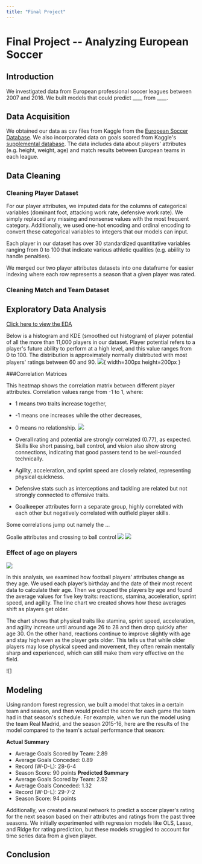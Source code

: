 ```yaml
---
title: "Final Project"
---
```

# Final Project -- Analyzing European Soccer 

## Introduction
We investigated data from European professional soccer leagues between 2007 and 2016. We built models that could predict ____ from ____. 

## Data Acquisition
We obtained our data as csv files from Kaggle from the [European Soccer Database](https://www.kaggle.com/datasets/hugomathien/soccer). We also incorporated data on goals scored from Kaggle's [supplemental database](https://www.kaggle.com/datasets/jiezi2004/soccer). The data includes data about players' attributes (e.g. height, weight, age) and match results between European teams in each league. 

## Data Cleaning
### Cleaning Player Dataset
For our player attributes, we imputed data for the columns of categorical variables (dominant foot, attacking work rate, defensive work rate). We simply replaced any missing and nonsense values with the most frequent category. Additionally, we used one-hot encoding and ordinal encoding to convert these categorical variables to integers that our models can input. 

Each player in our dataset has over 30 standardized quantitative variables ranging from 0 to 100 that indicate various athletic qualities (e.g. abiility to handle penalties). 

We merged our two player attributes datasets into one dataframe for easier indexing where each row represents a season that a given player was rated. 

### Cleaning Match and Team Dataset



## Exploratory Data Analysis

[Click here to view the EDA](index.html)

Below is a histogram and KDE (smoothed out histogram) of player potential of all the more than 11,000 players in our dataset. Player potential refers to a player's future ability to perform at a high level, and this value ranges from 0 to 100. The distribution is approximately normally disitrbuted with most players' ratings between 60 and 90. 
![](PotentialHistogram(Normal).jpg#center){ width=300px height=200px }

###Correlation Matrices

This heatmap shows the correlation matrix between different player attributes. Correlation values range from -1 to 1, where:
- 1 means two traits increase together,
- -1 means one increases while the other decreases,
- 0 means no relationship.
![](Correlation_Matrix.png#center)

- Overall rating and potential are strongly correlated (0.77), as expected. Skills like short passing, ball control, and vision also show strong connections, indicating that good passers tend to be well-rounded technically.
- Agility, acceleration, and sprint speed are closely related, representing physical quickness.
- Defensive stats such as interceptions and tackling are related but not strongly connected to offensive traits.
- Goalkeeper attributes form a separate group, highly correlated with each other but negatively correlated with outfield player skills.

Some correlations jump out namely the ...

Goalie attributes         and crossing to ball control
![](heatmap.png#center) ![](heatmap2.png#center)


### Effect of age on players

![](attributevsage.png)

In this analysis, we examined how football players’ attributes change as they age. We used each player’s birthday and the date of their most recent data to calculate their age. Then we grouped the players by age and found the average values for five key traits: reactions, stamina, acceleration, sprint speed, and agility. The line chart we created shows how these averages shift as players get older.

The chart shows that physical traits like stamina, sprint speed, acceleration, and agility increase until around age 26 to 28 and then drop quickly after age 30. On the other hand, reactions continue to improve slightly with age and stay high even as the player gets older. This tells us that while older players may lose physical speed and movement, they often remain mentally sharp and experienced, which can still make them very effective on the field.

![]
## Modeling

Using random forest regression, we built a model that takes in a certain team and season, and then would predict the score for each game the team had in that season's schedule. For example, when we run the model using the team Real Madrid, and the season 2015-16, here are the results of the model compared to the team's actual performance that season:

**Actual Summary**
- Average Goals Scored by Team: 2.89
- Average Goals Conceded: 0.89
- Record (W-D-L): 28-6-4
- Season Score: 90 points
**Predicted Summary**
- Average Goals Scored by Team: 2.92
- Average Goals Conceded: 1.32
- Record (W-D-L): 29-7-2
- Season Score: 94 points

Additionally, we created a neural network to predict a soccer player's rating for the next season based on their attributes and ratings from the past three seasons. We initially experimented with regression models like OLS, Lasso, and Ridge for rating prediction, but these models struggled to account for time series data from a given player. 

## Conclusion


